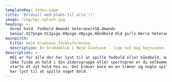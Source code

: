 ```yaml
---
templateKey: index-page
title: 'Boldspil med plads til alle :)'
image: /img/hgi-splash.jpg
heading: >-
  Vores hold. Fodbold 8mands Veteraner+50.8mands
  Senior.U17pige.U11pige.U9pige.U8pige.Håndbold Old girls.Herre Veteraner.
mainpitch:
  title: Høje Gladsaxe Idrætsforening
  description: En breddeklub i Høje Gladsaxe - lige ned bag højhusene.
description: >-
  HGI er for alle der har lyst til at spille fodbold eller håndbold, og kan du
  ikke finde en hold i din aldersgruppe eller sportsgren er du velkommen til at
  starte et nyt hold hos os. Det kræver bare en en træner og nogle spiller som
  har lyst til at spille noget bold.
---
```


